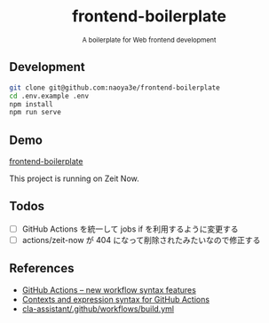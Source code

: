 <div align="center">
  <h1 align="center">frontend-boilerplate</h1>
  <sup align="center">A boilerplate for Web frontend development</sup>
</div>

## Development

```sh
git clone git@github.com:naoya3e/frontend-boilerplate
cd .env.example .env
npm install
npm run serve
```

## Demo

[frontend-boilerplate](https://febp.now.sh/)

This project is running on Zeit Now.

## Todos

- [ ] GitHub Actions を統一して jobs if を利用するように変更する
- [ ] actions/zeit-now が 404 になって削除されたみたいなので修正する

## References

- [GitHub Actions – new workflow syntax features](https://github.blog/changelog/2019-10-01-github-actions-new-workflow-syntax-features/)
- [Contexts and expression syntax for GitHub Actions](https://help.github.com/en/articles/contexts-and-expression-syntax-for-github-actions)
- [cla-assistant/.github/workflows/build.yml](https://github.com/cla-assistant/cla-assistant/blob/c6121e94b11bde06497b6526addb86537334f254/.github/workflows/build.yml)
